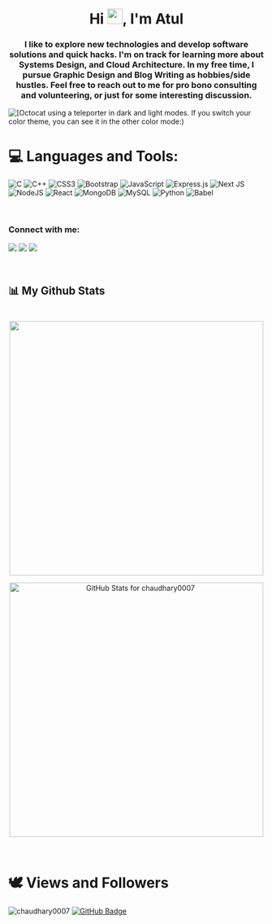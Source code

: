 <!-- <a href="#"><img width="100%" height="auto" src="https://i.imgur.com/iXuL1HG.png" height="175px"/></a> -->

<h1 align="center">Hi <img src="https://raw.githubusercontent.com/MartinHeinz/MartinHeinz/master/wave.gif" width="30px">, I'm Atul</h1>
<h3 align="center"> I like to explore new technologies and develop software solutions and quick hacks. I'm on track for learning more about Systems Design, and Cloud Architecture. In my free time, I pursue Graphic Design and Blog Writing as hobbies/side hustles. Feel free to reach out to me for pro bono consulting and volunteering, or just for some interesting discussion.</h3>

<picture>
  <source media="(prefers-color-scheme: dark)" srcset="https://user-images.githubusercontent.com/19292210/199123129-b9c2437d-4e6d-4f1c-a7ea-d9a91babb41d.gif">
  <source media="(prefers-color-scheme: light)" srcset="https://user-images.githubusercontent.com/19292210/88347096-c067a980-ccfe-11ea-8a06-bdaf552fee06.gif">
  <img alt="[Octocat using a teleporter in dark and light modes. If you switch your color theme, you can see it in the other color mode:)" src="https://user-images.githubusercontent.com/25423296/163456779-a8556205-d0a5-45e2-ac17-42d089e3c3f8.png](https://user-images.githubusercontent.com/19292210/88347096-c067a980-ccfe-11ea-8a06-bdaf552fee06.gif)">
</picture>

<br/>

# 💻 Languages and Tools:

![C](https://img.shields.io/badge/c-%2300599C.svg?style=for-the-badge&logo=c&logoColor=white) ![C++](https://img.shields.io/badge/c++-%2300599C.svg?style=for-the-badge&logo=c%2B%2B&logoColor=white) ![CSS3](https://img.shields.io/badge/css3-%231572B6.svg?style=for-the-badge&logo=css3&logoColor=white) ![Bootstrap](https://img.shields.io/badge/bootstrap-%23563D7C.svg?style=for-the-badge&logo=bootstrap&logoColor=white)  ![JavaScript](https://img.shields.io/badge/javascript-%23323330.svg?style=for-the-badge&logo=javascript&logoColor=%23F7DF1E)  ![Express.js](https://img.shields.io/badge/express.js-%23404d59.svg?style=for-the-badge&logo=express&logoColor=%2361DAFB) ![Next JS](https://img.shields.io/badge/Next-black?style=for-the-badge&logo=next.js&logoColor=white) ![NodeJS](https://img.shields.io/badge/node.js-6DA55F?style=for-the-badge&logo=node.js&logoColor=white) ![React](https://img.shields.io/badge/react-%2320232a.svg?style=for-the-badge&logo=react&logoColor=%2361DAFB) ![MongoDB](https://img.shields.io/badge/MongoDB-%234ea94b.svg?style=for-the-badge&logo=mongodb&logoColor=white) ![MySQL](https://img.shields.io/badge/mysql-%2300f.svg?style=for-the-badge&logo=mysql&logoColor=white) ![Python](https://img.shields.io/badge/python-3670A0?style=for-the-badge&logo=python&logoColor=ffdd54) ![Babel](https://img.shields.io/badge/Babel-F9DC3e?style=for-the-badge&logo=babel&logoColor=black)


<br/>

### Connect with me:

<p align="left">
<a href = "https://www.instagram.com/atulchaudhary2717/"><img src="https://img.icons8.com/fluent/48/000000/instagram-new.png"/></a>
<a href = "https://www.linkedin.com/in/atul8318/"><img src="https://img.icons8.com/fluent/48/000000/linkedin.png"/></a>
<a href = "https://twitter.com/A_Chaudhary0007"><img src="https://img.icons8.com/fluent/48/000000/twitter.png"/></a>

</p>

<br/>

## 📊 My Github Stats
#


<p align="center"> 
<img src="https://github-readme-streak-stats.herokuapp.com?user=chaudhary0007&theme=dark" width="500">

<p>

<p align="center">
 <img src="https://github-readme-stats.vercel.app/api?username=chaudhary0007&show_icons=true&include_all_commits=true&count_private=true&theme=dark&layout=compact" alt="GitHub Stats for chaudhary0007" width="500"><p>




<br/>
   

# 🕊️ Views and Followers

<a align="left"> <img src="https://komarev.com/ghpvc/?username=chaudhary0007&label=Profile%20views&color=0e75b6&style=flat" alt="chaudhary0007" /> </a>
<a href="https://github.com/chaudhary0007?tab=followers"><img src="https://img.shields.io/github/followers/chaudhary0007?label=Followers&style=social" alt="GitHub Badge"></a>

